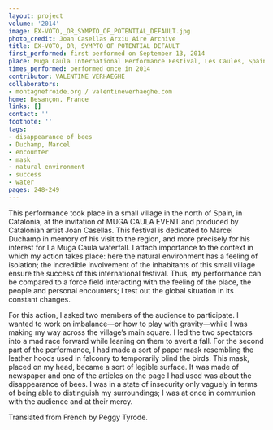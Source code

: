 ```yaml
---
layout: project
volume: '2014'
image: EX-VOTO,_OR_SYMPTO_OF_POTENTIAL_DEFAULT.jpg
photo_credit: Joan Casellas Arxiu Aire Archive
title: EX-VOTO, OR, SYMPTO OF POTENTIAL DEFAULT
first_performed: first performed on September 13, 2014
place: Muga Caula International Performance Festival, Les Caules, Spain
times_performed: performed once in 2014
contributor: VALENTINE VERHAEGHE
collaborators:
- montagnefroide.org / valentineverhaeghe.com
home: Besançon, France
links: []
contact: ''
footnote: ''
tags:
- disappearance of bees
- Duchamp, Marcel
- encounter
- mask
- natural environment
- success
- water
pages: 248-249
---
```


This performance took place in a small village in the north of Spain, in Catalonia, at the invitation of MUGA CAULA EVENT and produced by Catalonian artist Joan Casellas. This festival is dedicated to Marcel Duchamp in memory of his visit to the region, and more precisely for his interest for La Muga Caula waterfall. I attach importance to the context in which my action takes place: here the natural environment has a feeling of isolation; the incredible involvement of the inhabitants of this small village ensure the success of this international festival. Thus, my performance can be compared to a force field interacting with the feeling of the place, the people and personal encounters; I test out the global situation in its constant changes.

For this action, I asked two members of the audience to participate. I wanted to work on imbalance—or how to play with gravity—while I was making my way across the village’s main square. I led the two spectators into a mad race forward while leaning on them to avert a fall. For the second part of the performance, I had made a sort of paper mask resembling the leather hoods used in falconry to temporarily blind the birds. This mask, placed on my head, became a sort of legible surface. It was made of newspaper and one of the articles on the page I had used was about the disappearance of bees. I was in a state of insecurity only vaguely in terms of being able to distinguish my surroundings; I was at once in communion with the audience and at their mercy.

Translated from French by Peggy Tyrode.
